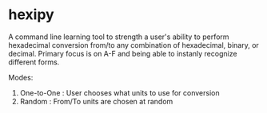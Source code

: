 hexipy
======

A command line learning tool to strength a user's ability to perform  hexadecimal conversion from/to any combination of hexadecimal, binary, or decimal. Primary focus is on A-F and being able to instanly recognize different forms.

Modes:
  1. One-to-One : User chooses what units to use for conversion
  2. Random     : From/To units are chosen at random
